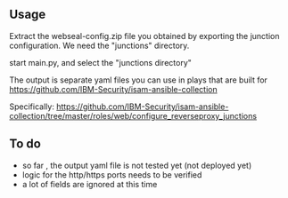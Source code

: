 Usage
------
Extract the webseal-config.zip file you obtained by exporting the junction configuration.
We need the "junctions" directory.

start main.py, and select the "junctions directory"

The output is separate yaml files you can use in plays that are built for https://github.com/IBM-Security/isam-ansible-collection

Specifically:
 https://github.com/IBM-Security/isam-ansible-collection/tree/master/roles/web/configure_reverseproxy_junctions

To do
-------
- so far , the output yaml file is not tested yet (not deployed yet)
- logic for the http/https ports needs to be verified
- a lot of fields are ignored at this time